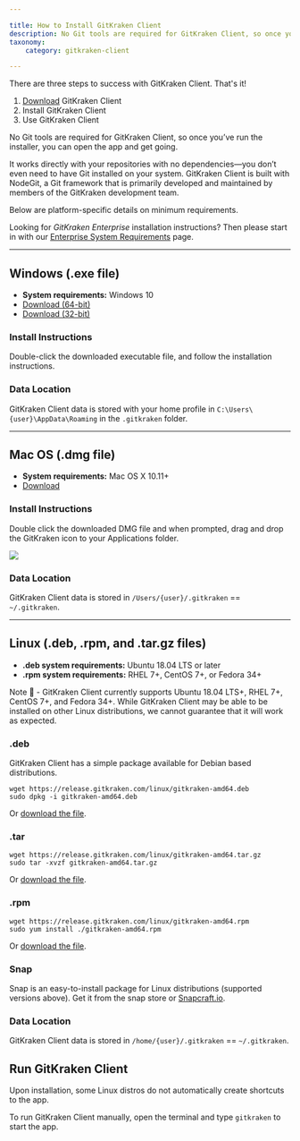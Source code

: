 ```yaml
---

title: How to Install GitKraken Client 
description: No Git tools are required for GitKraken Client, so once you’ve run the installer, you can open the app and get going.
taxonomy:
    category: gitkraken-client

---
```


There are three steps to success with GitKraken Client. That's it!

1. [Download](https://gitkraken.com/download) GitKraken Client
2. Install GitKraken Client
3. Use GitKraken Client

No Git tools are required for GitKraken Client, so once you’ve run the installer, you can open the app and get going.

It works directly with your repositories with no dependencies—you don’t even need to have Git installed on your system. GitKraken Client is built with NodeGit, a Git framework that is primarily developed and maintained by members of the GitKraken development team.

Below are platform-specific details on minimum requirements.

<div class='callout callout--basic'>
    <p>Looking for <em>GitKraken Enterprise</em> installation instructions? Then please start in with our <a href="/enterprise/system-requirements">Enterprise System Requirements</a> page. </p>
</div>

***
## Windows (.exe file)
* **System requirements:** Windows 10
* [Download (64-bit)](https://gitkraken.com/download/windows64)
* [Download (32-bit)](https://gitkraken.com/download/windows)

### Install Instructions
Double-click the downloaded executable file, and follow the installation instructions.

### Data Location
GitKraken Client data is stored with your home profile in `C:\Users\{user}\AppData\Roaming` in the `.gitkraken` folder.

***
## Mac OS (.dmg file)
* **System requirements:** Mac OS X 10.11+
* [Download](https://gitkraken.com/download/mac)

### Install Instructions
Double click the downloaded DMG file and when prompted, drag and drop the GitKraken icon to your Applications folder.

<img src="/img/documentation/how-to-install/mac-install.png" class="img-responsive center">

### Data Location
GitKraken Client data is stored in `/Users/{user}/.gitkraken` == `~/.gitkraken`.

***
## Linux (.deb, .rpm, and .tar.gz files)
* **.deb system requirements:** Ubuntu 18.04 LTS or later
* **.rpm system requirements:** RHEL 7+, CentOS 7+, or Fedora 34+

<div class='callout callout--warning'>
    <p>Note 📝 - GitKraken Client currently supports Ubuntu 18.04 LTS+, RHEL 7+, CentOS 7+, and Fedora 34+. While GitKraken Client may be able to be installed on other Linux distributions, we cannot guarantee that it will work as expected.</p>
</div>

### .deb
GitKraken Client has a simple package available for Debian based distributions.
```
wget https://release.gitkraken.com/linux/gitkraken-amd64.deb
sudo dpkg -i gitkraken-amd64.deb
```
Or [download the file](https://gitkraken.com/download/linux-deb).

### .tar
```
wget https://release.gitkraken.com/linux/gitkraken-amd64.tar.gz
sudo tar -xvzf gitkraken-amd64.tar.gz
```
Or [download the file](https://gitkraken.com/download/linux-gzip).

### .rpm
```
wget https://release.gitkraken.com/linux/gitkraken-amd64.rpm
sudo yum install ./gitkraken-amd64.rpm
```
Or [download the file](https://gitkraken.com/download/linux-rpm).

### Snap

Snap is an easy-to-install package for Linux distributions (supported versions above). Get it from the snap store or [Snapcraft.io](https://snapcraft.io/gitkraken).

### Data Location
GitKraken Client data is stored in `/home/{user}/.gitkraken` == `~/.gitkraken`.

## Run GitKraken Client

Upon installation, some Linux distros do not automatically create shortcuts to the app.

To run GitKraken Client manually, open the terminal and type `gitkraken` to start the app.

